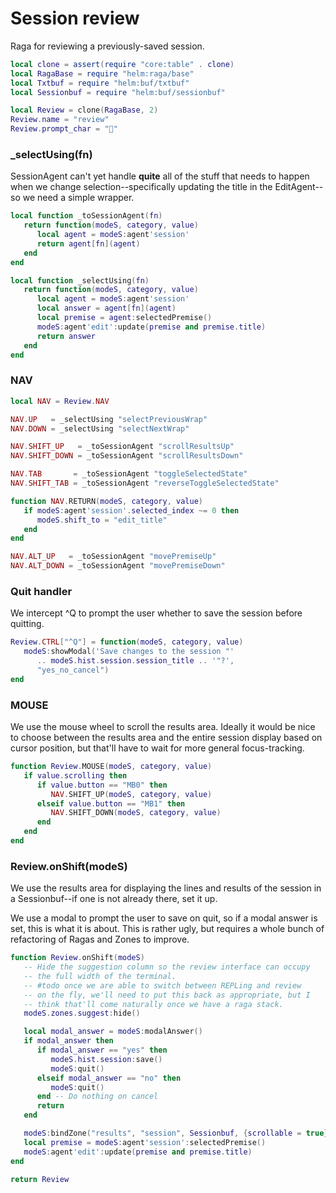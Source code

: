 # Session review

Raga for reviewing a previously\-saved session\.

```lua
local clone = assert(require "core:table" . clone)
local RagaBase = require "helm:raga/base"
local Txtbuf = require "helm:buf/txtbuf"
local Sessionbuf = require "helm:buf/sessionbuf"
```

```lua
local Review = clone(RagaBase, 2)
Review.name = "review"
Review.prompt_char = "💬"
```


### \_selectUsing\(fn\)

SessionAgent can't yet handle **quite** all of the stuff that needs to happen
when we change selection\-\-specifically updating the title in the EditAgent\-\-so
we need a simple wrapper\.

```lua
local function _toSessionAgent(fn)
   return function(modeS, category, value)
      local agent = modeS:agent'session'
      return agent[fn](agent)
   end
end

local function _selectUsing(fn)
   return function(modeS, category, value)
      local agent = modeS:agent'session'
      local answer = agent[fn](agent)
      local premise = agent:selectedPremise()
      modeS:agent'edit':update(premise and premise.title)
      return answer
   end
end
```


### NAV

```lua
local NAV = Review.NAV

NAV.UP   = _selectUsing "selectPreviousWrap"
NAV.DOWN = _selectUsing "selectNextWrap"

NAV.SHIFT_UP   = _toSessionAgent "scrollResultsUp"
NAV.SHIFT_DOWN = _toSessionAgent "scrollResultsDown"

NAV.TAB       = _toSessionAgent "toggleSelectedState"
NAV.SHIFT_TAB = _toSessionAgent "reverseToggleSelectedState"

function NAV.RETURN(modeS, category, value)
   if modeS:agent'session'.selected_index ~= 0 then
      modeS.shift_to = "edit_title"
   end
end

NAV.ALT_UP   = _toSessionAgent "movePremiseUp"
NAV.ALT_DOWN = _toSessionAgent "movePremiseDown"
```


### Quit handler

We intercept ^Q to prompt the user whether to save the session before quitting\.

```lua
Review.CTRL["^Q"] = function(modeS, category, value)
   modeS:showModal('Save changes to the session "'
      .. modeS.hist.session.session_title .. '"?',
      "yes_no_cancel")
end
```


### MOUSE

We use the mouse wheel to scroll the results area\. Ideally it would be nice
to choose between the results area and the entire session display based on
cursor position, but that'll have to wait for more general focus\-tracking\.

```lua
function Review.MOUSE(modeS, category, value)
   if value.scrolling then
      if value.button == "MB0" then
         NAV.SHIFT_UP(modeS, category, value)
      elseif value.button == "MB1" then
         NAV.SHIFT_DOWN(modeS, category, value)
      end
   end
end
```


### Review\.onShift\(modeS\)

We use the results area for displaying the lines and results
of the session in a Sessionbuf\-\-if one is not already there,
set it up\.

We use a modal to prompt the user to save on quit, so if a modal
answer is set, this is what it is about\. This is rather ugly, but
requires a whole bunch of refactoring of Ragas and Zones to improve\.

```lua
function Review.onShift(modeS)
   -- Hide the suggestion column so the review interface can occupy
   -- the full width of the terminal.
   -- #todo once we are able to switch between REPLing and review
   -- on the fly, we'll need to put this back as appropriate, but I
   -- think that'll come naturally once we have a raga stack.
   modeS.zones.suggest:hide()

   local modal_answer = modeS:modalAnswer()
   if modal_answer then
      if modal_answer == "yes" then
         modeS.hist.session:save()
         modeS:quit()
      elseif modal_answer == "no" then
         modeS:quit()
      end -- Do nothing on cancel
      return
   end

   modeS:bindZone("results", "session", Sessionbuf, {scrollable = true})
   local premise = modeS:agent'session':selectedPremise()
   modeS:agent'edit':update(premise and premise.title)
end
```

```lua
return Review
```